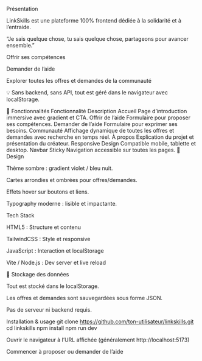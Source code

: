 Présentation

LinkSkills est une plateforme 100% frontend dédiée à la solidarité et à l’entraide.

“Je sais quelque chose, tu sais quelque chose, partageons pour avancer ensemble.”

Offrir ses compétences

Demander de l’aide

Explorer toutes les offres et demandes de la communauté

💡 Sans backend, sans API, tout est géré dans le navigateur avec localStorage.

🚀 Fonctionnalités
Fonctionnalité	Description
Accueil	Page d’introduction immersive avec gradient et CTA.
Offrir de l’aide	Formulaire pour proposer ses compétences.
Demander de l’aide	Formulaire pour exprimer ses besoins.
Communauté	Affichage dynamique de toutes les offres et demandes avec recherche en temps réel.
À propos	Explication du projet et présentation du créateur.
Responsive Design	Compatible mobile, tablette et desktop.
Navbar Sticky	Navigation accessible sur toutes les pages.
🎨 Design

Thème sombre : gradient violet / bleu nuit.

Cartes arrondies et ombrées pour offres/demandes.

Effets hover sur boutons et liens.

Typography moderne : lisible et impactante.

Tech Stack

HTML5 : Structure et contenu

TailwindCSS : Style et responsive

JavaScript : Interaction et localStorage

Vite / Node.js : Dev server et live reload

💾 Stockage des données

Tout est stocké dans le localStorage.

Les offres et demandes sont sauvegardées sous forme JSON.

Pas de serveur ni backend requis.

Installation & usage
git clone https://github.com/ton-utilisateur/linkskills.git
cd linkskills
npm install
npm run dev


Ouvrir le navigateur à l’URL affichée (généralement http://localhost:5173)

Commencer à proposer ou demander de l’aide
